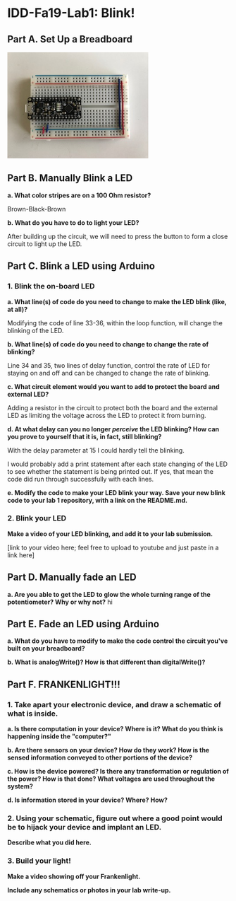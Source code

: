# IDD-Fa19-Lab1: Blink!

## Part A. Set Up a Breadboard
<img src="/image1.jpeg">


## Part B. Manually Blink a LED

**a. What color stripes are on a 100 Ohm resistor?**

Brown-Black-Brown

**b. What do you have to do to light your LED?**

After building up the circuit, we will need to press the button to form a close circuit to light up the LED.

## Part C. Blink a LED using Arduino

### 1. Blink the on-board LED

**a. What line(s) of code do you need to change to make the LED blink (like, at all)?**

Modifying the code of line 33-36, within the loop function, will change the blinking of the LED.

**b. What line(s) of code do you need to change to change the rate of blinking?**

Line 34 and 35, two lines of delay function, control the rate of LED for staying on and off and can be changed to change the rate of blinking.

**c. What circuit element would you want to add to protect the board and external LED?**
 
Adding a resistor in the circuit to protect both the board and the external LED as limiting the voltage across the LED to protect it from burning.
 
**d. At what delay can you no longer *perceive* the LED blinking? How can you prove to yourself that it is, in fact, still blinking?**

With the delay parameter at 15 I could hardly tell the blinking.

I would probably add a print statement after each state changing of the LED to see whether the statement is being printed out. If yes, that mean the code did run through successfully with each lines.

**e. Modify the code to make your LED blink your way. Save your new blink code to your lab 1 repository, with a link on the README.md.**


### 2. Blink your LED

**Make a video of your LED blinking, and add it to your lab submission.**

[link to your video here; feel free to upload to youtube and just paste in a link here]


## Part D. Manually fade an LED

**a. Are you able to get the LED to glow the whole turning range of the potentiometer? Why or why not?**
hi

## Part E. Fade an LED using Arduino

**a. What do you have to modify to make the code control the circuit you've built on your breadboard?**

**b. What is analogWrite()? How is that different than digitalWrite()?**


## Part F. FRANKENLIGHT!!!

### 1. Take apart your electronic device, and draw a schematic of what is inside. 

**a. Is there computation in your device? Where is it? What do you think is happening inside the "computer?"**

**b. Are there sensors on your device? How do they work? How is the sensed information conveyed to other portions of the device?**

**c. How is the device powered? Is there any transformation or regulation of the power? How is that done? What voltages are used throughout the system?**

**d. Is information stored in your device? Where? How?**

### 2. Using your schematic, figure out where a good point would be to hijack your device and implant an LED.

**Describe what you did here.**

### 3. Build your light!

**Make a video showing off your Frankenlight.**

**Include any schematics or photos in your lab write-up.**
